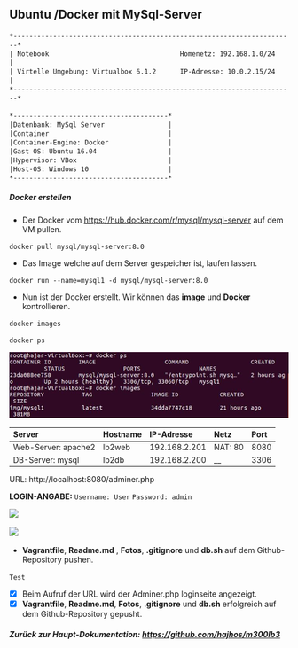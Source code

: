## Ubuntu /Docker mit MySql-Server

```
*-----------------------------------------------------------------------*
| Notebook                                 Homenetz: 192.168.1.0/24     |                      
| Virtelle Umgebung: Virtualbox 6.1.2      IP-Adresse: 10.0.2.15/24     |
*-----------------------------------------------------------------------*	

*---------------------------------------*                
|Datenbank: MySql Server                |
|Container                              |
|Container-Engine: Docker               |
|Gast OS: Ubuntu 16.04                  |
|Hypervisor: VBox                       |
|Host-OS: Windows 10                    |
*---------------------------------------*	
```
##### Docker erstellen
- Der Docker vom https://hub.docker.com/r/mysql/mysql-server auf dem VM pullen.
```
docker pull mysql/mysql-server:8.0
```
- Das Image welche auf dem Server gespeicher ist, laufen lassen.
```
docker run --name=mysql1 -d mysql/mysql-server:8.0
```
- Nun ist der Docker erstellt. Wir können das **image** und **Docker** kontrollieren.
```
docker images
```
```
docker ps
```
![](dockercontroll.jpg)






| Server              | Hostname            | IP-Adresse          | Netz                | Port                |
|:--------------------|:--------------------|:--------------------|:--------------------|:--------------------|
| Web-Server: apache2 | lb2web              | 192.168.2.201       | NAT: 80             | 8080                |
| DB-Server: mysql    | lb2db               | 192.168.2.200       | __                  | 3306                |

<p> URL: http://localhost:8080/adminer.php <br>
 
**LOGIN-ANGABE:**  `Username: User` `Password: admin`

![](login.JPG)

![](eingelogt.JPG)

- **Vagrantfile**, **Readme.md** , **Fotos**, **.gitignore** und **db.sh** auf dem Github-Repository pushen.

`Test`
- [x] Beim Aufruf der URL wird der Adminer.php loginseite angezeigt.
- [x] **Vagrantfile**, **Readme.md**, **Fotos**, **.gitignore** und **db.sh** erfolgreich auf dem Github-Repository gepusht.

##### Zurück zur Haupt-Dokumentation: https://github.com/hajhos/m300lb3
